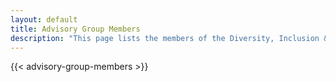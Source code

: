 ```yaml
---
layout: default
title: Advisory Group Members
description: "This page lists the members of the Diversity, Inclusion & Belonging Advisory Group."
---
```


{{< advisory-group-members >}}
